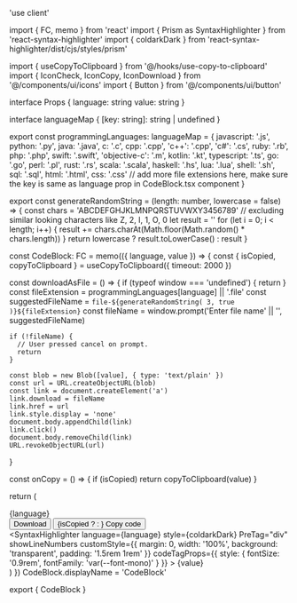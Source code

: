 'use client'

import { FC, memo } from 'react'
import { Prism as SyntaxHighlighter } from 'react-syntax-highlighter'
import { coldarkDark } from 'react-syntax-highlighter/dist/cjs/styles/prism'

import { useCopyToClipboard } from '@/hooks/use-copy-to-clipboard'
import { IconCheck, IconCopy, IconDownload } from '@/components/ui/icons'
import { Button } from '@/components/ui/button'

interface Props {
  language: string
  value: string
}

interface languageMap {
  [key: string]: string | undefined
}

export const programmingLanguages: languageMap = {
  javascript: '.js',
  python: '.py',
  java: '.java',
  c: '.c',
  cpp: '.cpp',
  'c++': '.cpp',
  'c#': '.cs',
  ruby: '.rb',
  php: '.php',
  swift: '.swift',
  'objective-c': '.m',
  kotlin: '.kt',
  typescript: '.ts',
  go: '.go',
  perl: '.pl',
  rust: '.rs',
  scala: '.scala',
  haskell: '.hs',
  lua: '.lua',
  shell: '.sh',
  sql: '.sql',
  html: '.html',
  css: '.css'
  // add more file extensions here, make sure the key is same as language prop in CodeBlock.tsx component
}

export const generateRandomString = (length: number, lowercase = false) => {
  const chars = 'ABCDEFGHJKLMNPQRSTUVWXY3456789' // excluding similar looking characters like Z, 2, I, 1, O, 0
  let result = ''
  for (let i = 0; i < length; i++) {
    result += chars.charAt(Math.floor(Math.random() * chars.length))
  }
  return lowercase ? result.toLowerCase() : result
}

const CodeBlock: FC<Props> = memo(({ language, value }) => {
  const { isCopied, copyToClipboard } = useCopyToClipboard({ timeout: 2000 })

  const downloadAsFile = () => {
    if (typeof window === 'undefined') {
      return
    }
    const fileExtension = programmingLanguages[language] || '.file'
    const suggestedFileName = `file-${generateRandomString(
      3,
      true
    )}${fileExtension}`
    const fileName = window.prompt('Enter file name' || '', suggestedFileName)

    if (!fileName) {
      // User pressed cancel on prompt.
      return
    }

    const blob = new Blob([value], { type: 'text/plain' })
    const url = URL.createObjectURL(blob)
    const link = document.createElement('a')
    link.download = fileName
    link.href = url
    link.style.display = 'none'
    document.body.appendChild(link)
    link.click()
    document.body.removeChild(link)
    URL.revokeObjectURL(url)
  }

  const onCopy = () => {
    if (isCopied) return
    copyToClipboard(value)
  }

  return (
    <div className="codeblock relative w-full bg-zinc-950 font-sans">
      <div className="flex w-full items-center justify-between bg-zinc-800 px-6 py-2 pr-4 text-zinc-100">
        <span className="text-xs lowercase">{language}</span>
        <div className="flex items-center space-x-1">
          <Button
            variant="ghost"
            className="hover:bg-zinc-800 focus-visible:ring-1 focus-visible:ring-slate-700 focus-visible:ring-offset-0"
            onClick={downloadAsFile}
            size="icon"
          >
            <IconDownload />
            <span className="sr-only">Download</span>
          </Button>
          <Button
            variant="ghost"
            size="icon"
            className="text-xs hover:bg-zinc-800 focus-visible:ring-1 focus-visible:ring-slate-700 focus-visible:ring-offset-0"
            onClick={onCopy}
          >
            {isCopied ? <IconCheck /> : <IconCopy />}
            <span className="sr-only">Copy code</span>
          </Button>
        </div>
      </div>
      <SyntaxHighlighter
        language={language}
        style={coldarkDark}
        PreTag="div"
        showLineNumbers
        customStyle={{
          margin: 0,
          width: '100%',
          background: 'transparent',
          padding: '1.5rem 1rem'
        }}
        codeTagProps={{
          style: {
            fontSize: '0.9rem',
            fontFamily: 'var(--font-mono)'
          }
        }}
      >
        {value}
      </SyntaxHighlighter>
    </div>
  )
})
CodeBlock.displayName = 'CodeBlock'

export { CodeBlock }